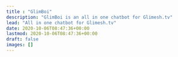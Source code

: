 ```yaml
---
title : "GlimBoi"
description: "GlimBoi is an all in one chatbot for Glimesh.tv"
lead: "All in one chatbot for Glimesh.tv"
date: 2020-10-06T08:47:36+00:00
lastmod: 2020-10-06T08:47:36+00:00
draft: false
images: []
---
```

